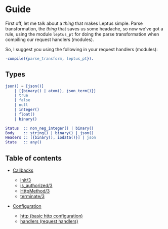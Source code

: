 # Guide

First off, let me talk about a *thing* that makes Leptus simple. Parse transformation, the *thing* that saves us some headache, so now we've got a rule,
using the module `leptus_pt` for doing the parse transformation when compiling our request handlers (modules).

So, I suggest you using the following in your request handlers (modules):

```erlang
-compile({parse_transform, leptus_pt}).
```

## Types

```erlang
json() = [json()]
    | [{binary() | atom(), json_term()}]
    | true
    | false
    | null
    | integer()
    | float()
    | binary()

Status  :: non_neg_integer() | binary()
Body    :: string() | binary() | json()
Headers :: [{binary(), iodata()}] | json
State   :: any()
```

## Table of contents

* [Callbacks](callbacks.md)
  * [init/3](callbacks.md#init3)
  * [is_authorized/3](callbacks.md#isauthorized_3)
  * [HttpMethod/3](callbacks.md#httpmethod3)
  * [terminate/3](callbacks.md#terminate3)

* [Configuration](configuration.md)
  * [http (basic http configuration)](configuration.md#http)
  * [handlers (request handlers)](configuration.md#handlers)

